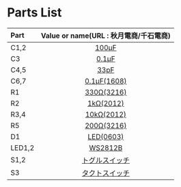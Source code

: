 # Parts List

| Part | Value or name(URL : 秋月電商/千石電商)|
|:----|:----:|
| C1,2 | [100μF](https://akizukidenshi.com/catalog/g/g117877/) |
| C3 | [0.1μF](https://akizukidenshi.com/catalog/g/g100090/) |
| C4,5 | [33pF](https://akizukidenshi.com/catalog/g/g105109/) |
| C6,7 | [0.1μF(1608)](https://akizukidenshi.com/catalog/g/g113374/) |
| R1 | [330Ω(3216)](https://www.sengoku.co.jp/mod/sgk_cart/detail.php?code=EEHD-0CPK) |
| R2 | [1kΩ(2012)](https://akizukidenshi.com/catalog/g/g111796/) |
| R3,4 | [10kΩ(2012)](https://akizukidenshi.com/catalog/g/g111797/) |
| R5 | [200Ω(3216)](https://www.sengoku.co.jp/mod/sgk_cart/detail.php?code=EEHD-0ECC) |
| D1 | [LED(0603)](https://akizukidenshi.com/catalog/g/g109640/) |
| LED1,2 | [WS2812B](https://akizukidenshi.com/catalog/g/g107915/) |
| S1,2 | [トグルスイッチ](https://akizukidenshi.com/catalog/g/g100300/) |
| S3 | [タクトスイッチ](https://akizukidenshi.com/catalog/g/g103648/) |
